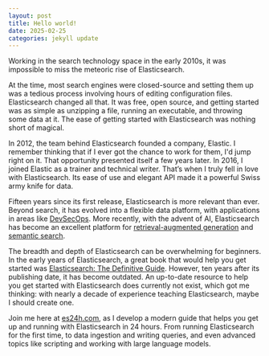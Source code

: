 ```yaml
---
layout: post
title: Hello world!
date: 2025-02-25
categories: jekyll update
---
```


Working in the search technology space in the early 2010s, it was impossible to miss the meteoric rise of Elasticsearch.

At the time, most search engines were closed-source and setting them up was a tedious process involving hours of editing configuration files. Elasticsearch changed all that. It was free, open source, and getting started was as simple as unzipping a file, running an executable, and throwing some data at it. The ease of getting started with Elasticsearch was nothing short of magical.

In 2012, the team behind Elasticsearch founded a company, Elastic. I remember thinking that if I ever got the chance to work for them, I'd jump right on it. That opportunity presented itself a few years later. In 2016, I joined Elastic as a trainer and technical writer. That’s when I truly fell in love with Elasticsearch. Its ease of use and elegant API made it a powerful Swiss army knife for data.

Fifteen years since its first release, Elasticsearch is more relevant than ever. Beyond search, it has evolved into a flexible data platform, with applications in areas like [DevSecOps](https://link.es24h.com/3846). More recently, with the advent of AI, Elasticsearch has become an excellent platform for [retrieval-augmented generation](https://link.es24h.com/e2de) and [semantic search](https://link.es24h.com/cf54).

The breadth and depth of Elasticsearch can be overwhelming for beginners. In the early years of Elasticsearch, a great book that would help you get started was [Elasticsearch: The Definitive Guide](https://link.es24h.com/9246). However, ten years after its publishing date, it has become outdated. An up-to-date resource to help you get started with Elasticsearch does currently not exist, which got me thinking: with nearly a decade of experience teaching Elasticsearch, maybe I should create one.

Join me here at [es24h.com](https://es24h.com/), as I develop a modern guide that helps you get up and running with Elasticsearch in 24 hours. From running Elasticsearch for the first time, to data ingestion and writing queries, and even advanced topics like scripting and working with large language models.
